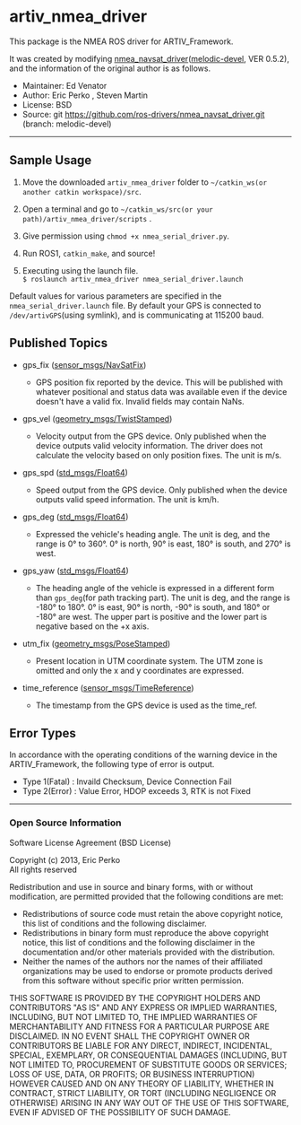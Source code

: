 artiv_nmea_driver
===============
This package is the NMEA ROS driver for ARTIV_Framework.

It was created by modifying [nmea_navsat_driver](http://wiki.ros.org/nmea_navsat_driver)([melodic-devel](https://github.com/ros-drivers/nmea_navsat_driver/tree/melodic-devel), VER 0.5.2), and the information of the original author is as follows.

- Maintainer: Ed Venator <evenator AT gmail DOT com>
- Author: Eric Perko <eric AT ericperko DOT com>, Steven Martin
- License: BSD
- Source: git https://github.com/ros-drivers/nmea_navsat_driver.git (branch: melodic-devel)
---------------------------------------------------------------------------------------------
  
## Sample Usage

1. Move the downloaded ```artiv_nmea_driver``` folder to ```~/catkin_ws(or another catkin workspace)/src```.

2. Open a terminal and go to ``~/catkin_ws/src(or your path)/artiv_nmea_driver/scripts`` .

3. Give permission using ```chmod +x nmea_serial_driver.py```.

4. Run ROS1, ```catkin_make```, and source!

5. Executing using the launch file.  
```$ roslaunch artiv_nmea_driver nmea_serial_driver.launch```

Default values for various parameters are specified in the ```nmea_serial_driver.launch``` file. By default your GPS is connected to ```/dev/artivGPS```(using symlink), and is communicating at 115200 baud.
  
## Published Topics

- gps_fix ([sensor_msgs/NavSatFix](http://docs.ros.org/en/api/sensor_msgs/html/msg/NavSatFix.html))
  - GPS position fix reported by the device. This will be published with whatever positional and status data was available even if the device doesn't have a valid fix. Invalid fields may contain NaNs.

- gps_vel ([geometry_msgs/TwistStamped](http://docs.ros.org/en/api/geometry_msgs/html/msg/TwistStamped.html))
  - Velocity output from the GPS device. Only published when the device outputs valid velocity information. The driver does not calculate the velocity based on only position fixes. The unit is m/s.

- gps_spd ([std_msgs/Float64](http://docs.ros.org/en/melodic/api/std_msgs/html/msg/Float64.html))
  - Speed output from the GPS device. Only published when the device outputs valid speed information. The unit is km/h.

- gps_deg ([std_msgs/Float64](http://docs.ros.org/en/melodic/api/std_msgs/html/msg/Float64.html))
  - Expressed the vehicle's heading angle. The unit is deg, and the range is 0° to 360°. 0° is north, 90° is east, 180° is south, and 270° is west.

- gps_yaw ([std_msgs/Float64](http://docs.ros.org/en/melodic/api/std_msgs/html/msg/Float64.html))
  - The heading angle of the vehicle is expressed in a different form than ```gps_deg```(for path tracking part). The unit is deg, and the range is -180° to 180°. 0° is east, 90° is north, -90° is south, and 180° or -180° are west. The upper part is positive and the lower part is negative based on the +x axis.

- utm_fix ([geometry_msgs/PoseStamped](http://docs.ros.org/en/melodic/api/geometry_msgs/html/msg/PoseStamped.html))
  - Present location in UTM coordinate system. The UTM zone is omitted and only the x and y coordinates are expressed.
    
- time_reference ([sensor_msgs/TimeReference](http://docs.ros.org/en/melodic/api/sensor_msgs/html/msg/TimeReference.html))
  - The timestamp from the GPS device is used as the time_ref.

## Error Types
In accordance with the operating conditions of the warning device in the ARTIV_Framework, the following type of error is output.

- Type 1(Fatal) : Invaild Checksum, Device Connection Fail
- Type 2(Error) : Value Error, HDOP exceeds 3, RTK is not Fixed

---------------------------------------------------------------------------------------------

### Open Source Information
Software License Agreement (BSD License)

Copyright (c) 2013, Eric Perko  
All rights reserved

Redistribution and use in source and binary forms, with or without modification, are permitted provided that the following conditions are met:

- Redistributions of source code must retain the above copyright notice, this list of conditions and the following disclaimer.
- Redistributions in binary form must reproduce the above copyright notice, this list of conditions and the following disclaimer in the documentation and/or other materials provided with the distribution.
- Neither the names of the authors nor the names of their affiliated organizations may be used to endorse or promote products derived from this software without specific prior written permission.

THIS SOFTWARE IS PROVIDED BY THE COPYRIGHT HOLDERS AND CONTRIBUTORS "AS IS" AND ANY EXPRESS OR IMPLIED WARRANTIES, INCLUDING, BUT NOT LIMITED TO, THE IMPLIED WARRANTIES OF MERCHANTABILITY AND FITNESS FOR A PARTICULAR PURPOSE ARE DISCLAIMED. IN NO EVENT SHALL THE COPYRIGHT OWNER OR CONTRIBUTORS BE LIABLE FOR ANY DIRECT, INDIRECT, INCIDENTAL, SPECIAL, EXEMPLARY, OR CONSEQUENTIAL DAMAGES (INCLUDING, BUT NOT LIMITED TO, PROCUREMENT OF SUBSTITUTE GOODS OR SERVICES; LOSS OF USE, DATA, OR PROFITS; OR BUSINESS INTERRUPTION) HOWEVER CAUSED AND ON ANY THEORY OF LIABILITY, WHETHER IN CONTRACT, STRICT LIABILITY, OR TORT (INCLUDING NEGLIGENCE OR OTHERWISE) ARISING IN ANY WAY OUT OF THE USE OF THIS SOFTWARE, EVEN IF ADVISED OF THE POSSIBILITY OF SUCH DAMAGE.
